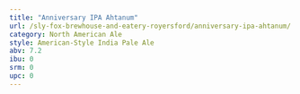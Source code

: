 ```yaml
---
title: "Anniversary IPA Ahtanum"
url: /sly-fox-brewhouse-and-eatery-royersford/anniversary-ipa-ahtanum/
category: North American Ale
style: American-Style India Pale Ale
abv: 7.2
ibu: 0
srm: 0
upc: 0
---
```


